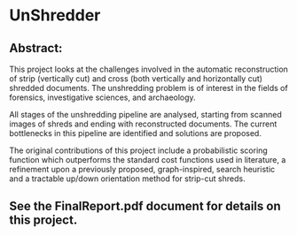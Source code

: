 UnShredder
==========

Abstract:
--------
This project looks at the challenges involved in the automatic reconstruction of strip (vertically cut) and cross (both vertically and horizontally cut) shredded documents. The unshredding problem is of interest in the fields of forensics, investigative sciences, and archaeology.

All stages of the unshredding pipeline are analysed, starting from scanned images of shreds and ending with reconstructed documents. The current bottlenecks in this pipeline are identified and solutions are proposed.

The original contributions of this project include a probabilistic scoring function which outperforms the standard cost functions used in literature, a refinement upon a previously proposed, graph-inspired, search heuristic and a tractable up/down orientation method for strip-cut shreds.


See the FinalReport.pdf document for details on this project.
------------------------------------------------------------
